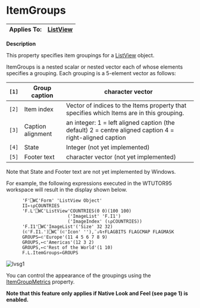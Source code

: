




<h1 class="heading"><span class="name">ItemGroups</span></h1>

| Applies To: | [ListView](./listview.md) |
| --- | ---  |


**Description**


This property specifies item groupings for a [ListView](./listview.md) object.


ItemGroups is a nested scalar or nested vector each of whose elements specifies a grouping. Each grouping is a 5-element vector as follows:


| `[1]` | Group caption | character vector |
| --- | --- | ---  |
| `[2]` | Item index | Vector of indices to the Items property that specifies which Items are in this grouping. |
| `[3]` | Caption alignment | an integer: 1 = left aligned caption (the default) 2 = centre        aligned caption 4 = right-aligned caption |
| `[4]` | State | Integer (not yet implemented) |
| `[5]` | Footer text | character vector (not yet implemented) |


Note that State and Footer text are not yet implemented by Windows.


For example, the following expressions executed in the WTUTOR95 workspace will result in the display shown below.
```apl
      'F'⎕WC'Form' 'ListView Object'
      II←⍳⍴COUNTRIES
      'F.L'⎕WC'ListView'COUNTRIES(0 0)(100 100)
                       ('ImageList' 'F.I1')
                       ('ImageIndex' (⍳⍴COUNTRIES))
      'F.I1'⎕WC'ImageList'('Size' 32 32)
      (⊂'F.I1.')⎕WC¨(⊂'Icon' ''),¨↓⍉↑FLAGBITS FLAGCMAP FLAGMASK
      GROUPS←⊂'Europe'(11 4 5 6 7 8 9)
      GROUPS,←⊂'Americas'(12 3 2)
      GROUPS,←⊂'Rest of the World'(1 10)
      F.L.ItemGroups←GROUPS
```


![lvsg1](../img/lvsg1.gif)


You can control the appearance of the groupings using the [ItemGroupMetrics](itemgroupmetrics.md) property.



**Note that this feature only applies if Native Look and Feel (see page 1) is enabled.**


